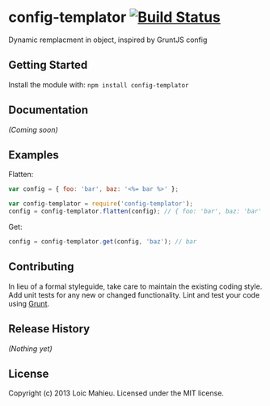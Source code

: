 # config-templator [![Build Status](https://secure.travis-ci.org/LoicMahieu/config-templator.png?branch=master)](http://travis-ci.org/loicmahieu/config-templator)

Dynamic remplacment in object, inspired by GruntJS config

## Getting Started
Install the module with: `npm install config-templator`

## Documentation
_(Coming soon)_

## Examples

Flatten:

```javascript
var config = { foo: 'bar', baz: '<%= bar %>' };

var config-templator = require('config-templator');
config = config-templator.flatten(config); // { foo: 'bar', baz: 'bar' }
```

Get:

```javascript
config = config-templator.get(config, 'baz'); // bar
```

## Contributing
In lieu of a formal styleguide, take care to maintain the existing coding style. Add unit tests for any new or changed functionality. Lint and test your code using [Grunt](http://gruntjs.com/).

## Release History
_(Nothing yet)_

## License
Copyright (c) 2013 Loic Mahieu. Licensed under the MIT license.
